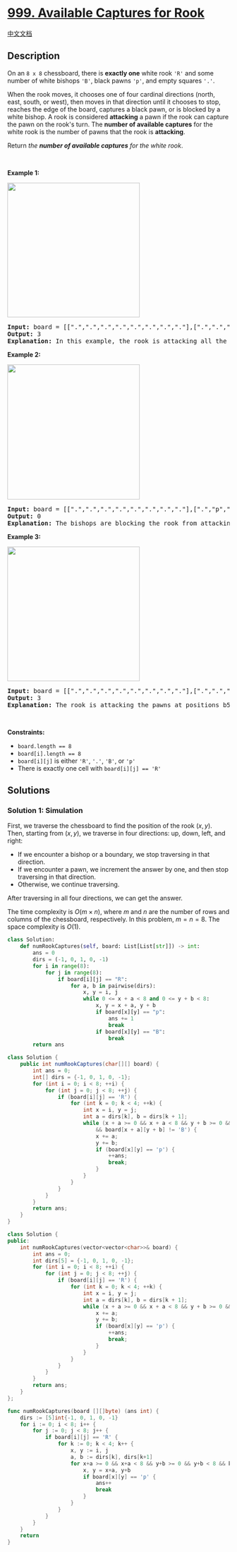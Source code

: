 # [999. Available Captures for Rook](https://leetcode.com/problems/available-captures-for-rook)

[中文文档](/solution/0900-0999/0999.Available%20Captures%20for%20Rook/README.md)

## Description

<p>On an <code>8 x 8</code> chessboard, there is <strong>exactly one</strong> white rook <code>&#39;R&#39;</code> and some number of white bishops <code>&#39;B&#39;</code>, black pawns <code>&#39;p&#39;</code>, and empty squares <code>&#39;.&#39;</code>.</p>

<p>When the rook moves, it chooses one of four cardinal directions (north, east, south, or west), then moves in that direction until it chooses to stop, reaches the edge of the board, captures a black pawn, or is blocked by a white bishop. A rook is considered <strong>attacking</strong> a pawn if the rook can capture the pawn on the rook&#39;s turn. The <strong>number of available captures</strong> for the white rook is the number of pawns that the rook is <strong>attacking</strong>.</p>

<p>Return <em>the <strong>number of available captures</strong> for the white rook</em>.</p>

<p>&nbsp;</p>
<p><strong class="example">Example 1:</strong></p>
<img alt="" src="https://spcdn.pages.dev/leetcode/problems/0999.Available%20Captures%20for%20Rook/images/1253_example_1_improved.png" style="width: 300px; height: 305px;" />
<pre>
<strong>Input:</strong> board = [[&quot;.&quot;,&quot;.&quot;,&quot;.&quot;,&quot;.&quot;,&quot;.&quot;,&quot;.&quot;,&quot;.&quot;,&quot;.&quot;],[&quot;.&quot;,&quot;.&quot;,&quot;.&quot;,&quot;p&quot;,&quot;.&quot;,&quot;.&quot;,&quot;.&quot;,&quot;.&quot;],[&quot;.&quot;,&quot;.&quot;,&quot;.&quot;,&quot;R&quot;,&quot;.&quot;,&quot;.&quot;,&quot;.&quot;,&quot;p&quot;],[&quot;.&quot;,&quot;.&quot;,&quot;.&quot;,&quot;.&quot;,&quot;.&quot;,&quot;.&quot;,&quot;.&quot;,&quot;.&quot;],[&quot;.&quot;,&quot;.&quot;,&quot;.&quot;,&quot;.&quot;,&quot;.&quot;,&quot;.&quot;,&quot;.&quot;,&quot;.&quot;],[&quot;.&quot;,&quot;.&quot;,&quot;.&quot;,&quot;p&quot;,&quot;.&quot;,&quot;.&quot;,&quot;.&quot;,&quot;.&quot;],[&quot;.&quot;,&quot;.&quot;,&quot;.&quot;,&quot;.&quot;,&quot;.&quot;,&quot;.&quot;,&quot;.&quot;,&quot;.&quot;],[&quot;.&quot;,&quot;.&quot;,&quot;.&quot;,&quot;.&quot;,&quot;.&quot;,&quot;.&quot;,&quot;.&quot;,&quot;.&quot;]]
<strong>Output:</strong> 3
<strong>Explanation:</strong> In this example, the rook is attacking all the pawns.
</pre>

<p><strong class="example">Example 2:</strong></p>
<img alt="" src="https://spcdn.pages.dev/leetcode/problems/0999.Available%20Captures%20for%20Rook/images/1253_example_2_improved.png" style="width: 300px; height: 306px;" />
<pre>
<strong>Input:</strong> board = [[&quot;.&quot;,&quot;.&quot;,&quot;.&quot;,&quot;.&quot;,&quot;.&quot;,&quot;.&quot;,&quot;.&quot;,&quot;.&quot;],[&quot;.&quot;,&quot;p&quot;,&quot;p&quot;,&quot;p&quot;,&quot;p&quot;,&quot;p&quot;,&quot;.&quot;,&quot;.&quot;],[&quot;.&quot;,&quot;p&quot;,&quot;p&quot;,&quot;B&quot;,&quot;p&quot;,&quot;p&quot;,&quot;.&quot;,&quot;.&quot;],[&quot;.&quot;,&quot;p&quot;,&quot;B&quot;,&quot;R&quot;,&quot;B&quot;,&quot;p&quot;,&quot;.&quot;,&quot;.&quot;],[&quot;.&quot;,&quot;p&quot;,&quot;p&quot;,&quot;B&quot;,&quot;p&quot;,&quot;p&quot;,&quot;.&quot;,&quot;.&quot;],[&quot;.&quot;,&quot;p&quot;,&quot;p&quot;,&quot;p&quot;,&quot;p&quot;,&quot;p&quot;,&quot;.&quot;,&quot;.&quot;],[&quot;.&quot;,&quot;.&quot;,&quot;.&quot;,&quot;.&quot;,&quot;.&quot;,&quot;.&quot;,&quot;.&quot;,&quot;.&quot;],[&quot;.&quot;,&quot;.&quot;,&quot;.&quot;,&quot;.&quot;,&quot;.&quot;,&quot;.&quot;,&quot;.&quot;,&quot;.&quot;]]
<strong>Output:</strong> 0
<strong>Explanation:</strong> The bishops are blocking the rook from attacking any of the pawns.
</pre>

<p><strong class="example">Example 3:</strong></p>
<img alt="" src="https://spcdn.pages.dev/leetcode/problems/0999.Available%20Captures%20for%20Rook/images/1253_example_3_improved.png" style="width: 300px; height: 305px;" />
<pre>
<strong>Input:</strong> board = [[&quot;.&quot;,&quot;.&quot;,&quot;.&quot;,&quot;.&quot;,&quot;.&quot;,&quot;.&quot;,&quot;.&quot;,&quot;.&quot;],[&quot;.&quot;,&quot;.&quot;,&quot;.&quot;,&quot;p&quot;,&quot;.&quot;,&quot;.&quot;,&quot;.&quot;,&quot;.&quot;],[&quot;.&quot;,&quot;.&quot;,&quot;.&quot;,&quot;p&quot;,&quot;.&quot;,&quot;.&quot;,&quot;.&quot;,&quot;.&quot;],[&quot;p&quot;,&quot;p&quot;,&quot;.&quot;,&quot;R&quot;,&quot;.&quot;,&quot;p&quot;,&quot;B&quot;,&quot;.&quot;],[&quot;.&quot;,&quot;.&quot;,&quot;.&quot;,&quot;.&quot;,&quot;.&quot;,&quot;.&quot;,&quot;.&quot;,&quot;.&quot;],[&quot;.&quot;,&quot;.&quot;,&quot;.&quot;,&quot;B&quot;,&quot;.&quot;,&quot;.&quot;,&quot;.&quot;,&quot;.&quot;],[&quot;.&quot;,&quot;.&quot;,&quot;.&quot;,&quot;p&quot;,&quot;.&quot;,&quot;.&quot;,&quot;.&quot;,&quot;.&quot;],[&quot;.&quot;,&quot;.&quot;,&quot;.&quot;,&quot;.&quot;,&quot;.&quot;,&quot;.&quot;,&quot;.&quot;,&quot;.&quot;]]
<strong>Output:</strong> 3
<strong>Explanation:</strong> The rook is attacking the pawns at positions b5, d6, and f5.
</pre>

<p>&nbsp;</p>
<p><strong>Constraints:</strong></p>

<ul>
	<li><code>board.length == 8</code></li>
	<li><code>board[i].length == 8</code></li>
	<li><code>board[i][j]</code> is either <code>&#39;R&#39;</code>, <code>&#39;.&#39;</code>, <code>&#39;B&#39;</code>, or <code>&#39;p&#39;</code></li>
	<li>There is exactly one cell with <code>board[i][j] == &#39;R&#39;</code></li>
</ul>

## Solutions

### Solution 1: Simulation

First, we traverse the chessboard to find the position of the rook $(x, y)$. Then, starting from $(x, y)$, we traverse in four directions: up, down, left, and right:

-   If we encounter a bishop or a boundary, we stop traversing in that direction.
-   If we encounter a pawn, we increment the answer by one, and then stop traversing in that direction.
-   Otherwise, we continue traversing.

After traversing in all four directions, we can get the answer.

The time complexity is $O(m \times n)$, where $m$ and $n$ are the number of rows and columns of the chessboard, respectively. In this problem, $m = n = 8$. The space complexity is $O(1)$.

<!-- tabs:start -->

```python
class Solution:
    def numRookCaptures(self, board: List[List[str]]) -> int:
        ans = 0
        dirs = (-1, 0, 1, 0, -1)
        for i in range(8):
            for j in range(8):
                if board[i][j] == "R":
                    for a, b in pairwise(dirs):
                        x, y = i, j
                        while 0 <= x + a < 8 and 0 <= y + b < 8:
                            x, y = x + a, y + b
                            if board[x][y] == "p":
                                ans += 1
                                break
                            if board[x][y] == "B":
                                break
        return ans
```

```java
class Solution {
    public int numRookCaptures(char[][] board) {
        int ans = 0;
        int[] dirs = {-1, 0, 1, 0, -1};
        for (int i = 0; i < 8; ++i) {
            for (int j = 0; j < 8; ++j) {
                if (board[i][j] == 'R') {
                    for (int k = 0; k < 4; ++k) {
                        int x = i, y = j;
                        int a = dirs[k], b = dirs[k + 1];
                        while (x + a >= 0 && x + a < 8 && y + b >= 0 && y + b < 8
                            && board[x + a][y + b] != 'B') {
                            x += a;
                            y += b;
                            if (board[x][y] == 'p') {
                                ++ans;
                                break;
                            }
                        }
                    }
                }
            }
        }
        return ans;
    }
}
```

```cpp
class Solution {
public:
    int numRookCaptures(vector<vector<char>>& board) {
        int ans = 0;
        int dirs[5] = {-1, 0, 1, 0, -1};
        for (int i = 0; i < 8; ++i) {
            for (int j = 0; j < 8; ++j) {
                if (board[i][j] == 'R') {
                    for (int k = 0; k < 4; ++k) {
                        int x = i, y = j;
                        int a = dirs[k], b = dirs[k + 1];
                        while (x + a >= 0 && x + a < 8 && y + b >= 0 && y + b < 8 && board[x + a][y + b] != 'B') {
                            x += a;
                            y += b;
                            if (board[x][y] == 'p') {
                                ++ans;
                                break;
                            }
                        }
                    }
                }
            }
        }
        return ans;
    }
};
```

```go
func numRookCaptures(board [][]byte) (ans int) {
	dirs := [5]int{-1, 0, 1, 0, -1}
	for i := 0; i < 8; i++ {
		for j := 0; j < 8; j++ {
			if board[i][j] == 'R' {
				for k := 0; k < 4; k++ {
					x, y := i, j
					a, b := dirs[k], dirs[k+1]
					for x+a >= 0 && x+a < 8 && y+b >= 0 && y+b < 8 && board[x+a][y+b] != 'B' {
						x, y = x+a, y+b
						if board[x][y] == 'p' {
							ans++
							break
						}
					}
				}
			}
		}
	}
	return
}
```

<!-- tabs:end -->

<!-- end -->
